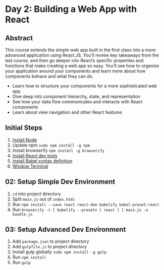 Day 2: Building a Web App with React
====

## Abstract

This course extends the simple web app built in the first class into a more advanced application using React.JS. You’ll review key takeaways from the last course, and then go deeper into React’s specific properties and functions that make creating a web app so easy. You’ll see how to organize your application around your components and learn more about how components behave and what they can do.

* Learn how to structure your components for a more sophisticated web app
* Dive deep into component hierarchy, state, and representation
* See how your data flow communicates and interacts with React components
* Learn about view navigation and other React features

## Initial Steps

1. [Install Node](https://nodejs.org/en/)
1. Update npm `sudo npm install -g npm`
1. Install browserify `npm install -g browserify`
1. [Install React dev tools](https://chrome.google.com/webstore/detail/react-developer-tools/fmkadmapgofadopljbjfkapdkoienihi?hl=en)
1. [Install Babel syntax definition](http://babeljs.io/)
1. [Window Terminal](http://cmder.net/)

## 02: Setup Simple Dev Environment

1. `cd` into project directory
1. Split `main.js` out of `index.html`
1. Run `npm install --save react react-dom babelify babel-preset-react`
1. Run `browserify -t [ babelify --presets [ react ] ] main.js -o bundle.js`

## 03: Setup Advanced Dev Environment

1. Add `package.json` to project directory
1. Add `gulpfile.js` to project directory
1. Install gulp globally `sudo npm install -g gulp`
1. Run `npm install`
1. Run `gulp`


